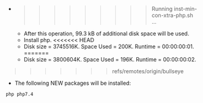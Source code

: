 * >>>>>>>>> Running inst-min-con-xtra-php.sh ...
  * After this operation, 99.3 kB of additional disk space will be used.
  * Install php.
<<<<<<< HEAD
  * Disk size = 3745516K. Space Used = 200K. Runtime = 00:00:00:01.
=======
  * Disk size = 3800604K. Space Used = 196K. Runtime = 00:00:00:02.
>>>>>>> refs/remotes/origin/bullseye
  * The following NEW packages will be installed:
  ```bash
php php7.4
  ```
